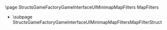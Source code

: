 \page StructsGameFactoryGameInterfaceUIMinimapMapFilters MapFilters
- \subpage StructsGameFactoryGameInterfaceUIMinimapMapFiltersMapFilterStruct
